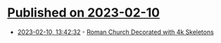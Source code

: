 # [Published on 2023-02-10](index.md)

* [2023-02-10, 13:42:32](https://news.ycombinator.com/item?id=34739482) - [Roman Church Decorated with 4k Skeletons](https://www.smithsonianmag.com/travel/decorated-with-4000-skeletons-this-roman-church-will-have-you-pondering-your-own-mortality-180981573/)
